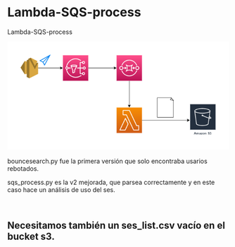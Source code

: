 # Lambda-SQS-process
 Lambda-SQS-process

![Esquema](./scheme.png?raw=true "Esquema")


bouncesearch.py fue la primera versión que solo encontraba usarios rebotados.

sqs_process.py es la v2 mejorada, que parsea correctamente y en este caso hace un análisis de uso del ses.


<br />

Necesitamos también un ses_list.csv vacío en el bucket s3.
----